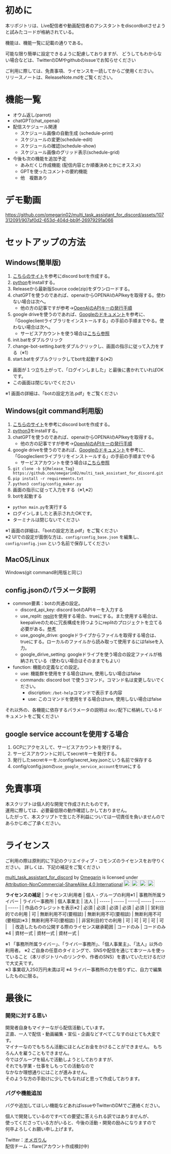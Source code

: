 # 初めに
本リポジトリは、Live配信者や動画配信者のアシスタントをdiscordbotさせようと試みたコードが格納されている。

機能は、機能一覧に記載の通りである。

可能な限り簡単に設定できるように配慮しておりますが、
どうしてもわからない場合などは、TwitterのDMやgithubのissueでお知らせください

ご利用に際しては、免責事項、ライセンスを一読してからご使用ください。  
リリースノートは、ReleaseNote.mdをご覧ください。

# 機能一覧
- オウム返し(parrot)
- chatGPT(chat_openai)
- 配信スケジュール関連
  - スケジュール画像の自動生成 (schedule-print)
  - スケジュールの変更(schedule-edit)
  - スケジュールの確認(schedule-show)
  - スケジュール画像のグリッド表示(schedule-grid)
- 今後も次の機能を追加予定
  - あみだくじ作成機能 (配信内容とか順番決めとかにオススメ)
  - GPTを使ったコメントの要約機能 
  - 他　複数あり


# デモ動画


https://github.com/omegarin02/multi_task_assistant_for_discord/assets/107312091/907af0d2-653d-404d-bb9f-26979291a066



# セットアップの方法
## Windows(簡単版)
1. [こちらのサイト](https://gafuburo.net/how-to-discordbot/)を参考にdiscord botを作成する。
2. [python](https://www.python.org/downloads/)をinstallする。
3. Releaseから最新版Source code(zip)をダウンロードする。
4. chatGPTを使うのであれば、openaiからOPENAIのAPIkeyを取得する。使わない場合は次へ。
   - 他の方の記事ですが参考→[OpenAIのAPIキーの発行手順](https://auto-worker.com/blog/?p=6988#:~:text=%E3%82%82%E3%81%A7%E3%81%8D%E3%81%BE%E3%81%99%E3%80%82-,OpenAI%E3%81%AEAPI%E3%82%AD%E3%83%BC%E3%81%AE%E7%99%BA%E8%A1%8C%E6%89%8B%E9%A0%86,-%E3%81%9D%E3%81%93%E3%81%A7%E3%80%81OpenAI%E3%81%AE)
5. google driveを使うのであれば、[Googleのドキュメント](https://developers.google.com/drive/api/quickstart/python?hl=ja)を参考に、「Googleclientライブラリをインストールする」の手前の手順までやる。使わない場合は次へ。
   - サービスアカウントを使う場合は[こちら参照](https://github.com/omegarin02/multi_task_assistant_for_discord/tree/feature/release-v1.0.0#google-service-account%E3%82%92%E4%BD%BF%E7%94%A8%E3%81%99%E3%82%8B%E5%A0%B4%E5%90%88)
6. init.batをダブルクリック
7. change-bot-setting.batをダブルクリックし、画面の指示に従って入力をする（※1）
8. start.batをダブルクリックしてbotを起動する(※2)
  - 画面が１つ立ち上がって、「ログインしました」と最後に書かれていればOKです。
  - この画面は閉じないでください

※1 画面の詳細は、「botの設定方法.pdf」をご覧ください

## Windows(git command利用版)
1. [こちらのサイト](https://gafuburo.net/how-to-discordbot/)を参考にdiscord botを作成する。
2. [python3](https://www.python.org/downloads/)をinstallする。
3. chatGPTを使うのであれば、openaiからOPENAIのAPIkeyを取得する。
   - 他の方の記事ですが参考→[OpenAIのAPIキーの発行手順](https://auto-worker.com/blog/?p=6988#:~:text=%E3%82%82%E3%81%A7%E3%81%8D%E3%81%BE%E3%81%99%E3%80%82-,OpenAI%E3%81%AEAPI%E3%82%AD%E3%83%BC%E3%81%AE%E7%99%BA%E8%A1%8C%E6%89%8B%E9%A0%86,-%E3%81%9D%E3%81%93%E3%81%A7%E3%80%81OpenAI%E3%81%AE)
4. google driveを使うのであれば、[Googleのドキュメント](https://developers.google.com/drive/api/quickstart/python?hl=ja)を参考に、「Googleclientライブラリをインストールする」の手前の手順までやる
   - サービスアカウントを使う場合は[こちら参照](https://github.com/omegarin02/multi_task_assistant_for_discord/tree/feature/release-v1.0.0#google-service-account%E3%82%92%E4%BD%BF%E7%94%A8%E3%81%99%E3%82%8B%E5%A0%B4%E5%90%88)
5. `git clone -b ${Release_Tag} https://github.com/omegarin02/multi_task_assistant_for_discord.git`
6. `pip install -r requirements.txt`
7. `python3 config/config_maker.py`
8. 画面の指示に従って入力をする（※1,※2）
9. botを起動する
  - `python main.py`を実行する
  - ログインしましたと表示されたOKです。
  - ターミナルは閉じないでください
   
※1 画面の詳細は、「botの設定方法.pdf」をご覧ください  
※2 UIでの設定が面倒な方は、`config/config_base.json` を編集し、`config/config.json` という名前で保存してください

## MacOS/Linux
Windows(git command利用版と同じ)


## config.jsonのパラメータ説明
- common要素：botの共通の設定。
  - discord_api_key:  discord botのAPIキーを入力する
  - use_replit: [replit](https://replit.com)を使用する場合、trueにする。また使用する場合は、keepaliveのために冗長構成を持つようにreplitのプロジェクトを立てる必要がある。[参考](https://qiita.com/eureyuri/items/c5f041773c93a54b9f92)
  - use_google_drive: googleドライブからファイルを取得する場合は、trueにする。ローカルのファイルから読み取って使用するにはfalseを入力。
  - google_dirive_setting: googleドライブを使う場合の設定ファイルが格納されている（使わない場合はそのままでもよい）
- function: 機能の定義などの設定。
  - use: 機能群を使用をする場合はture, 使用しない場合はfalse
  - commands: discord bot で使うコマンド。コマンド名は変更しないでください。
    - discription: `/bot-help`コマンドで表示する内容
    - use: このコマンドを使用をする場合はture, 使用しない場合はfalse

それ以外の、各機能に依存するパラメータの説明は `doc/`配下に格納しているドキュメントをご覧ください

## google service accountを使用する場合
1. GCPにアクセスして、サービスアカウントを発行する。
2. サービスアカウントに対してsecretキーを発行する。
3. 発行したsecretキーを./config/secret_key.jsonという名前で保存する
4. config/config.jsonの`use_google_service_account`をtrueにする

# 免責事項
本スクリプトは個人的な開発で作成されたものです。  
運用に際しては、必要最低限の動作確認しかしておりません。  
したがって、本スクリプトで生じた不利益については一切責任を負いませんのであらかじめご了承ください。


# ライセンス
ご利用の際は原則的に下記のクリエイティブ・コモンズのライセンスをお守りください。
詳しくは、下記の補足をご覧ください
<p xmlns:cc="http://creativecommons.org/ns#" xmlns:dct="http://purl.org/dc/terms/"><a property="dct:title" rel="cc:attributionURL" href="https://github.com/omegarin02/multi_task_assistant_for_discord">multi_task_assistant_for_discord</a> by <a rel="cc:attributionURL dct:creator" property="cc:attributionName" href="https://twitter.com/omegarin02">Omegarin</a> is licensed under <a href="http://creativecommons.org/licenses/by-nc-sa/4.0/?ref=chooser-v1" target="_blank" rel="license noopener noreferrer" style="display:inline-block;">Attribution-NonCommercial-ShareAlike 4.0 International<img style="height:22px!important;margin-left:3px;vertical-align:text-bottom;" src="https://mirrors.creativecommons.org/presskit/icons/cc.svg?ref=chooser-v1"><img style="height:22px!important;margin-left:3px;vertical-align:text-bottom;" src="https://mirrors.creativecommons.org/presskit/icons/by.svg?ref=chooser-v1"><img style="height:22px!important;margin-left:3px;vertical-align:text-bottom;" src="https://mirrors.creativecommons.org/presskit/icons/nc.svg?ref=chooser-v1"><img style="height:22px!important;margin-left:3px;vertical-align:text-bottom;" src="https://mirrors.creativecommons.org/presskit/icons/sa.svg?ref=chooser-v1"></a></p>

**ライセンスの補足**
| ライセンス\利用者 | 個人・グループの利用※1 | 事務所所属ライバー | ライバー事務所 | 個人事業主 | 法人 |
| ----- | ----- | -----| ----- | ----- | ----- |
| 作品のクレジットを表示※2 | 必須 | 必須 | 必須 | 必須 | 必須 |
| 営利目的での利用 | 可 | 無断利用不可(要相談) | 無断利用不可(要相談) | 無断利用不可(要相談)※3 | 無断利用不可(要相談) |
| 非営利目的での利用 | 可 |  可 | 可 | 可 | 可 |　
| 改造したものの公開する際のライセンス継承範囲 | コードのみ | コードのみ※4 | 資材一式 | 資材一式 | 資材一式 |

※1 「事務所所属ライバー」、「ライバー事務所」、「個人事業主」、「法人」以外の利用者。
※2 ご自身の任意のタイミングで、SNSや配信を通じて本ツールを使っていること（本リポジトリへのリンクや、作者のSNS）を書いていただけるだけで大丈夫です。   
※3 事業収入250万円未満は可 
※4 ライバー事務所の力を借りずに、自力で編集したものに限る。

# 最後に
### 開発に対する思い
開発者自身もマイナーながら配信活動しています。  
正直、一人で配信・動画編集・宣伝・企画などすべてこなすのはとても大変です。  
マイナーなのでもちろん活動にほとんどお金をかけることができません。
もちろん人を雇うこともできません。  
今ではグループを組んで活動しようとしておりますが、  
それでも学業・仕事をしもっての活動なので  
なかなか理想通りにはことが進みません。  
そのような方の手助けに少しでもなればと思って作成しております。  

### バグや機能追加
バグや追加してほしい機能などあればissueやTwitterのDMでご連絡ください。  

個人で開発しているのですべての要望に答えられる訳ではありませんが、  
使ってくださっている方がいると、今後の活動・開発の励みになりますので  
何卒よろしくお願い申し上げます。  

Twitter：[オメガりん](https://twitter.com/omegarin02)   
配信チーム：flare(アカウント作成検討中)
